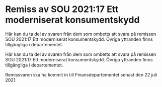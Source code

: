 # Remiss av SOU 2021:17 Ett moderniserat konsumentskydd

Här kan du ta del av svaren från dem som ombetts att svara på remissen SOU 2021:17 Ett moderniserat konsumentskydd. Övriga yttranden finns tillgängliga i departementet.

Här kan du ta del av svaren från dem som ombetts att svara på remissen SOU 2021:17 Ett moderniserat konsumentskydd. Övriga yttranden finns tillgängliga i departementet.

Remissvaren ska ha kommit in till Finansdepartementet senast den 22 juli 2021.
